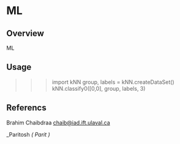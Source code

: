 # ML

## Overview

ML

## Usage

>>> import kNN
>>> group, labels = kNN.createDataSet()
>>> kNN.classify0([0,0], group, labels, 3)

## Referencs

Brahim Chaibdraa 
<chaib@iad.ift.ulaval.ca>

_Paritosh *( Parit )*

